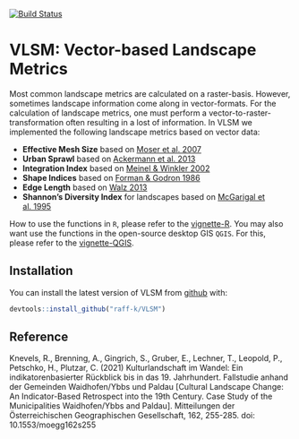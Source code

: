 
<!-- README.md is generated from README.Rmd. Please edit that file -->

[![Build
Status](https://api.travis-ci.org/raff-k/VLSM.svg?branch=master)](https://travis-ci.org/raff-k/VLSM)

# VLSM: Vector-based Landscape Metrics

Most common landscape metrics are calculated on a raster-basis. However,
sometimes landscape information come along in vector-formats. For the
calculation of landscape metrics, one must perform a
vector-to-raster-transformation often resulting in a lost of
information. In VLSM we implemented the following landscape metrics
based on vector data:

-   **Effective Mesh Size** based on [Moser et
    al. 2007](https://doi.org/10.1007/s10980-006-9023-0)
-   **Urban Sprawl** based on [Ackermann et
    al. 2013](https://www.schulthess.com/buchshop/detail/ISBN-9783784340326/Ackermann-Werne-Schweiger-Manue-Sukopp-Ulrich-fuer-Naturschutz-BfN-Bundesam-Editor/Indikatoren-zur-biologischen-Vielfalt?bpmbutton211549=1&bpmtoken=)
-   **Integration Index** based on [Meinel & Winkler
    2002](https://www2.ioer.de/recherche/pdf/2002_meinel_earsel.pdf)
-   **Shape Indices** based on [Forman & Godron
    1986](https://link.springer.com/journal/10980)
-   **Edge Length** based on [Walz
    2013](http://rosdok.uni-rostock.de/file/rosdok_disshab_0000000980/rosdok_derivate_0000005089/Habilitationsschrift_Walz_2013.pdf)
-   **Shannon’s Diversity Index** for landscapes based on [McGarigal et
    al. 1995](https://www.fs.usda.gov/treesearch/pubs/3064)

How to use the functions in `R`, please refer to the
[vignette-R](https://github.com/raff-k/VLSM/blob/master/vignettes/vignette_R.pdf).
You may also want use the functions in the open-source desktop GIS
`QGIS`. For this, please refer to the
[vignette-QGIS](https://github.com/raff-k/VLSM/blob/master/vignettes/vignette_QGIS.pdf).

## Installation

You can install the latest version of VLSM from
[github](https://github.com/raff-k/VLSM) with:

``` r
devtools::install_github("raff-k/VLSM")
```

## Reference

Knevels, R., Brenning, A., Gingrich, S., Gruber, E., Lechner, T.,
Leopold, P., Petschko, H., Plutzar, C. (2021) Kulturlandschaft im
Wandel: Ein indikatorenbasierter Rückblick bis in das 19. Jahrhundert.
Fallstudie anhand der Gemeinden Waidhofen/Ybbs und Paldau \[Cultural
Landscape Change: An Indicator-Based Retrospect into the 19th Century.
Case Study of the Municipalities Waidhofen/Ybbs and Paldau\].
Mitteilungen der Österreichischen Geographischen Gesellschaft, 162,
255-285. doi: 10.1553/moegg162s255

